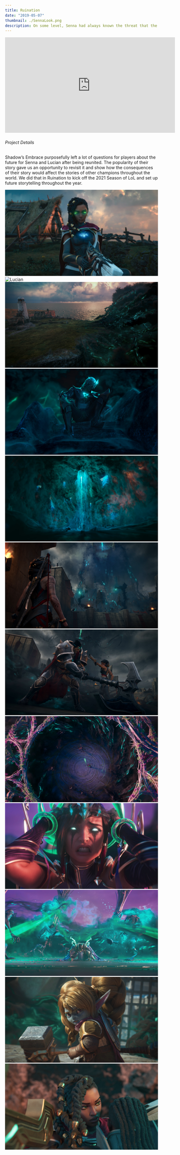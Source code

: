 ```yaml
---
title: Ruination
date: "2019-05-07"
thumbnail: ./SennaLook.png
description: On some level, Senna had always known the threat that the power inside her posed to the world.  That very power is what she would use to save the world or so she thought.  When Senna goes to meet her destiny she throws caution, and the protests of her love, to the wind.  She meets a foe she is not prepared for, the source of the black mist coursing through her body.  The results of the conflict ripple throughout the world and give the champions of Runeterra a taste of the devastation that Senna had hoped to stop.
---
```


<div class="post-content-body-wide">

<iframe width="560" height="315" src="https://www.youtube.com/embed/8PbhGt8XxSM?controls=0" title="YouTube video player" frameborder="0" allow="accelerometer; autoplay; clipboard-write; encrypted-media; gyroscope; picture-in-picture" allowfullscreen></iframe>

</div>

<h6 class="post-subtitle">Project Details</h6>
Shadow’s Embrace purposefully left a lot of questions for players about the future for Senna and Lucian after being reunited.  The popularity of their story gave us an opportunity to revisit it and show how the consequences of their story would affect the stories of other champions throughout the world.  We did that in Ruination to kick off the 2021 Season of LoL and set up future storytelling throughout the year.

![Senna](./Senna_1.jpg)
![Lucian](./Lucian_2.jpg)
![TheMist](./TheMist.jpg)
![RuinationV](./RuinationV.jpg)
![SoulPull](./SoulPull.jpg)
![SamiraNotices](./SamiraNotices.jpg)
![Noxus_1](./Noxus_1.jpg)
![RuinIonia](./RuinIonia.jpg)
![Karma2](./Karma_2.jpg)
![Karma4](./Karma_4.jpg)
![Poppy](./Poppy_2.jpg)
![RuinationFall](./RuinationFall.png)
